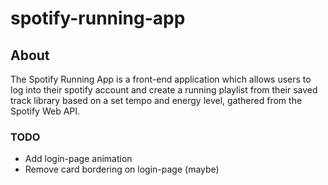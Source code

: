 # spotify-running-app

## About
The Spotify Running App is a front-end application which allows users to log into their spotify account and create a running playlist from their saved track library based on a set tempo and energy level, gathered from the Spotify Web API.

### TODO
- Add login-page animation
- Remove card bordering on login-page (maybe)
